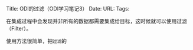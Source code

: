 Title: ODI的过滤（ODI学习笔记3）
Date:
URL: 
Tags: 

在集成过程中会发现并非所有的数据都需要集成给目标，这时候就可以使用过滤（Filter）。

使用方法很简单，把`过滤`的